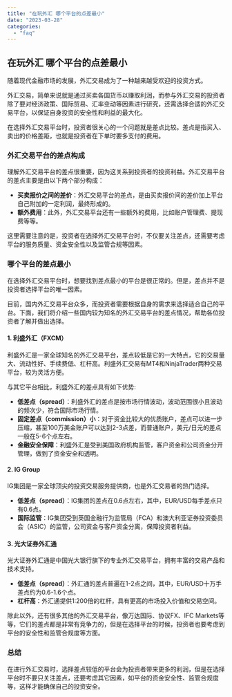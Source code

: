```yaml
---
title: "在玩外汇 哪个平台的点差最小"
date: "2023-03-28"
categories: 
  - "faq"
---
```


## 在玩外汇 哪个平台的点差最小

随着现代金融市场的发展，外汇交易成为了一种越来越受欢迎的投资方式。

外汇交易，简单来说就是通过买卖各国货币以赚取利润，而参与外汇交易的投资者除了要对经济政策、国际贸易、汇率变动等因素进行研究，还需选择合适的外汇交易平台，以保证自身投资的安全性和利益的最大化。

在选择外汇交易平台时，投资者很关心的一个问题就是差点比较。差点是指买入、卖出的价格差距，也就是投资者在下单时要多支付的费用。

### 外汇交易平台的差点构成

理解外汇交易平台的差点很重要，因为这关系到投资者的投资利益。外汇交易平台的差点主要是由以下两个部分构成：

- **买卖报价之间的差价**：外汇交易平台的差点，是由买卖报价间的差价加上平台自己附加的一定利润，最终形成的。
- **额外费用**：此外，外汇交易平台还有一些额外的费用，比如账户管理费、提现费等等。

这里需要注意的是，投资者在选择外汇交易平台时，不仅要关注差点，还需要考虑平台的服务质量、资金安全性以及监管合规等因素。

### 哪个平台的差点最小

在选择外汇交易平台时，想要找到差点最小的平台是很正常的。但是，差点并不是投资者选择平台的唯一因素。

目前，国内外汇交易平台众多，而投资者需要根据自身的需求来选择适合自己的平台。下面，我们将介绍一些国内较为知名的外汇交易平台的差点情况，帮助各位投资者了解并做出选择。

#### 1\. 利盛外汇（FXCM）

利盛外汇是一家全球知名的外汇交易平台，差点较低是它的一大特点，它的交易量大、流动性好、手续费低、杠杆高。利盛外汇交易有MT4和NinjaTrader两种交易平台，较为灵活方便。

与其它平台相比，利盛外汇的差点具有如下优势:

- **低差点（spread）**：利盛外汇的差点是按市场行情波动，波动范围很小且波动的频次少，符合国际市场行情。
- **固定差点（commission）小**：对于资金比较大的优质账户，差点可以进一步压缩，甚至100万美金账户可以达到2-3点差，而普通账户，美元/日元的差点一般在5-6个点左右。
- **金融安全保障**：利盛外汇是受到美国政府机构监管，客户资金和公司资金分开管理，做到了资金安全和透明。

#### 2\. IG Group

IG集团是一家全球顶尖的投资交易服务提供商，也是外汇交易者的热门选择。

- **低差点（spread）**：IG集团的差点在0.6点左右，其中，EUR/USD每手差点只有0.6点。
- **国际监管**：IG集团受到英国金融行为监管局（FCA）和澳大利亚证券投资委员会（ASIC）的监管，公司资金与客户资金分离，保障投资者利益。

#### 3\. 光大证券外汇通

光大证券外汇通是中国光大银行旗下的专业外汇交易平台，拥有丰富的交易产品和技术支持。

- **低差点（spread）**：外汇通的差点普遍在1-2点之间，其中，EUR/USD十万手差点约为0.6-1.6个点。
- **杠杆高**：外汇通提供1:200倍的杠杆，具有更高的市场投入价值和交易空间。

除此以外，还有很多其他的外汇交易平台，像万达国际、协议FX、IFC Markets等等，它们的差点都是非常有竞争力的，但是在选择平台的时候，投资者也要考虑到平台的安全性和监管合规度等方面。

### 总结

在进行外汇交易时，选择差点较低的平台会为投资者带来更多的利润，但是在选择平台时不要只关注差点，还要考虑其它因素，如平台的资金安全性、监管合规度等，这样才能确保自己的投资安全。
